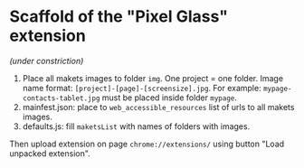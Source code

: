 # Scaffold of the "Pixel Glass" extension

_(under constriction)_

1. Place  all makets images to folder `img`. One project = one folder. Image name format: `[project]-[page]-[screensize].jpg`. For example: `mypage-contacts-tablet.jpg` must be placed inside folder `mypage`.
2. mainfest.json: place to `web_accessible_resources` list of urls to all makets images.
3. defaults.js: fill `maketsList` with names of folders with images.

Then upload extension on page `chrome://extensions/` using button "Load unpacked extension".
